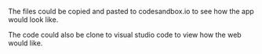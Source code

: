 The files could be copied and pasted to codesandbox.io to see how the app would look like.

The code could also be clone to visual studio code to view how the web would like.
